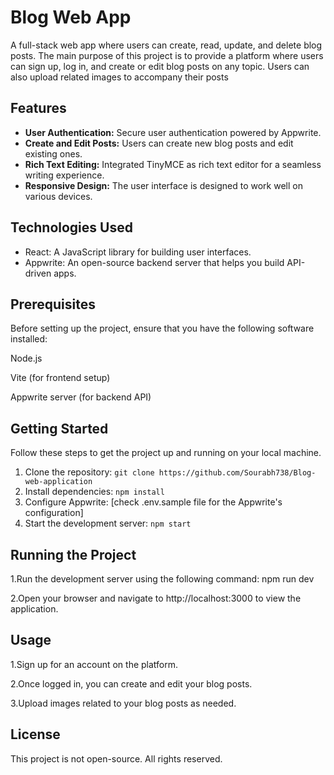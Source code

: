 # Blog Web App

A full-stack web app where users can create, read, update, and delete blog posts. The main purpose of this project is to provide a platform where users can sign up, log in, and create or edit blog posts on any topic. Users can also upload related images to accompany their posts

## Features

- **User Authentication:** Secure user authentication powered by Appwrite.
- **Create and Edit Posts:** Users can create new blog posts and edit existing ones.
- **Rich Text Editing:** Integrated TinyMCE as rich text editor for a seamless writing experience.
- **Responsive Design:** The user interface is designed to work well on various devices.

## Technologies Used


- React: A JavaScript library for building user interfaces.
- Appwrite: An open-source backend server that helps you build API-driven apps.

 ## Prerequisites
Before setting up the project, ensure that you have the following software installed:

Node.js 

Vite (for frontend setup)

Appwrite server (for backend API)

## Getting Started

Follow these steps to get the project up and running on your local machine.

1. Clone the repository: `git clone https://github.com/Sourabh738/Blog-web-application`
2. Install dependencies: `npm install`
3. Configure Appwrite: [check .env.sample file for the Appwrite's configuration]
4. Start the development server: `npm start`

## Running the Project
 1.Run the development server using the following command: npm run dev

 2.Open your browser and navigate to http://localhost:3000 to view the application.

## Usage
1.Sign up for an account on the platform.

2.Once logged in, you can create and edit your blog posts.

3.Upload images related to your blog posts as needed.

## License
This project is not open-source. All rights reserved.


